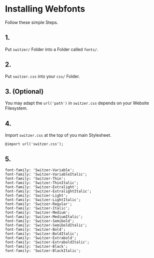# Installing Webfonts

Follow these simple Steps.

## 1.

Put `switzer/` Folder into a Folder called `fonts/`.

## 2.

Put `switzer.css` into your `css/` Folder.

## 3. (Optional)

You may adapt the `url('path')` in `switzer.css` depends on your Website Filesystem.

## 4.

Import `switzer.css` at the top of you main Stylesheet.

```
@import url('switzer.css');
```

## 5.

```
font-family: 'Switzer-Variable';
font-family: 'Switzer-VariableItalic';
font-family: 'Switzer-Thin';
font-family: 'Switzer-ThinItalic';
font-family: 'Switzer-Extralight';
font-family: 'Switzer-ExtralightItalic';
font-family: 'Switzer-Light';
font-family: 'Switzer-LightItalic';
font-family: 'Switzer-Regular';
font-family: 'Switzer-Italic';
font-family: 'Switzer-Medium';
font-family: 'Switzer-MediumItalic';
font-family: 'Switzer-Semibold';
font-family: 'Switzer-SemiboldItalic';
font-family: 'Switzer-Bold';
font-family: 'Switzer-BoldItalic';
font-family: 'Switzer-Extrabold';
font-family: 'Switzer-ExtraboldItalic';
font-family: 'Switzer-Black';
font-family: 'Switzer-BlackItalic';
```

